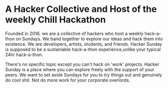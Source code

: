 # A Hacker Collective and Host of the weekly Chill Hackathon

Founded in 2016, we are a collective of hackers who host a weekly hack-a-thon on Sundays. We band together to explore our ideas and hack them into existence. We are developers, artists, students, and friends. Hacker Sunday is supposed to be a sustainable hack-a-thon experience,unlike your typical 24hr hack-a-thon.

There's no specific topic except you can't hack on 'work' projects. Hacker Sunday is a place where you can explore freely with the support of your peers. We want to set aside Sundays for you to try things out and genuinely do cool shit. Not do more work for your corporate overlords.
